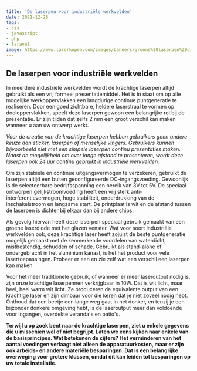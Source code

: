 ```yaml
---
title: 'De laserpen voor industriële werkvelden'
date: 2021-12-28
tags:
- css
- javascript
- php
- laravel
image: https://www.laserkopen.com/images/banners/groene%20laserpen%20die%20lucifer%20aansteken.jpg
---
```

## De laserpen voor industriële werkvelden

In meerdere industriële werkvelden wordt de krachtige laserpen altijd gebruikt als een vrij formeel presentatiemiddel. Het is in staat om op alle mogelijke werkoppervlakken een langdurige continue puntgeneratie te realiseren. Door een goed zichtbare, heldere laserstraal te vormen op doeloppervlakken, speelt deze laserpen gewoon een belangrijke rol bij de presentatie. Er zijn tijden dat zelfs 2 mm een ​​groot verschil kan maken wanneer u aan uw ontwerp werkt.

*Voor de creatie van de krachtige laserpen hebben gebruikers geen andere keuze dan sticker, laserpen of menselijke vingers. Gebruikers kunnen bijvoorbeeld niet met een simpele laserpen continu presentaties maken. Naast de mogelijkheid om over lange afstand te presenteren, wordt deze laserpen ook 24 uur continu gebruikt in industriële werkvelden.*

Om zijn stabiele en continue uitgangsvermogen te verzekeren, gebruikt de laserpen altijd een buiten geconfigureerde DC-ingangsvoeding. Gewoonlijk is de selecteerbare bedrijfsspanning een bereik van 3V tot 5V. De speciaal ontworpen gelijkstroomvoeding heeft een vrij sterk anti-interferentievermogen, hoge stabiliteit, onderdrukking van de inschakelstroom en langzame start. De printplaat is wit en de afstand tussen de laserpen is dichter bij elkaar dan bij andere chips.

Als gevolg hiervan heeft deze laserpen speciaal gebruik gemaakt van een groene laserdiode met het glazen venster. Wat voor soort industriële werkvelden ook, deze krachtige laser heeft zojuist de beste puntgeneratie mogelijk gemaakt met de kenmerkende voordelen van waterdicht, mistbestendig, schudden of schade. Gebruikt als stand-alone of ondergebracht in het aluminium kanaal, is het het product voor vele lasertoepassingen. Probeer er een en zie zelf wat een verschil een laserpen kan maken.

Voor het meer traditionele gebruik, of wanneer er meer laseroutput nodig is, zijn onze krachtige laserpennen verkrijgbaar in 10W. Dat is wit licht, maar heel, heel warm wit licht. Ze produceren de equivalente output van een krachtige laser en zijn dimbaar voor die keren dat je niet zoveel nodig hebt. Onthoud dat een beetje een lange weg gaat in het donker, en tenzij je een bijzonder donkere omgeving hebt, is de laseroutput meer dan voldoende voor ingangen, overdekte veranda's en patio's.

**Terwijl u op zoek bent naar de krachtige laserpen, ziet u enkele gegevens die u misschien wel of niet begrijpt. Laten we eens kijken naar enkele van de basisprincipes. Wat betekenen de cijfers? Het verminderen van het aantal voedingen verlaagt niet alleen de apparatuurkosten, maar er zijn ook arbeids- en andere materiële besparingen. Dat is een belangrijke overweging voor grotere klussen, omdat dit kan leiden tot besparingen op uw totale installatie.**
